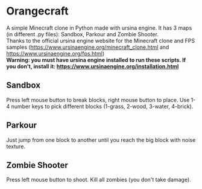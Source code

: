 # Orangecraft
A simple Minecraft clone in Python made with ursina engine. It has 3 maps (in different .py files): Sandbox, Parkour and Zombie Shooter.<br>
Thanks to the official ursina engine website for the Minecraft clone and FPS samples (https://www.ursinaengine.org/minecraft_clone.html and https://www.ursinaengine.org/fps.html)<br>
<b>Warning: you must have ursina engine installed to run these scripts. If you don't, install it: https://www.ursinaengine.org/installation.html</b>

## Sandbox
Press left mouse button to break blocks, right mouse button to place. Use 1-4 number keys to pick different blocks (1-grass, 2-wood, 3-water, 4-brick).

## Parkour
Just jump from one block to another until you reach the big block with noise texture.

## Zombie Shooter
Press left mouse button to shoot. Kill all zombies (you don't take damage).
